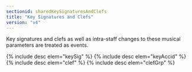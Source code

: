 ```yaml
---
sectionid: sharedKeySignaturesAndClefs
title: "Key Signatures and Clefs"
version: "v4"
---
```


Key signatures and clefs as well as intra-staff changes to these musical parameters are treated as events.

{% include desc elem="keySig" %}
{% include desc elem="keyAccid" %}
{% include desc elem="clef" %}
{% include desc elem="clefGrp" %}
